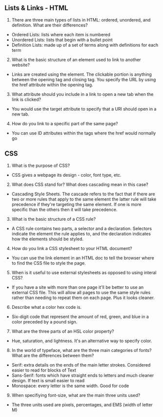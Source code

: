 ## Lists & Links - HTML

1.  There are three main types of lists in HTML: ordered, unordered, and definition. What are their differences?
* Ordered Lists: lists where each item is numbered
* Unordered Lists: lists that begin with a bullet point
* Definition Lists: made up of a set of terms along with definitions for each term

2.  What is the basic structure of an element used to link to another website?
* Links are created using the <a> element. The clickable portion is anything between the opening tag and closing tag. You specify the URL by using the href attribute within the opening tag.

3.  What attribute should you include in a link to open a new tab when the link is clicked?
* You would use the target attribute to specify that a URl should open in a new tab.

4.  How do you link to a specific part of the same page?
* You can use ID attributes within the <a> tags where the href would normally go


## CSS

1.  What is the purpose of CSS?
* CSS gives a webpage its design - color, font type, etc.

2.  What does CSS stand for? What does cascading mean in this case?
* Cascading Style Sheets. The cascade refers to the fact that if there are two or more rules that apply to the same element the latter rule will take precedence if they're targeting the same element. If one is more specific than the others then it will take precedence.

3.  What is the basic structure of a CSS rule?
* A CSS rule contains two parts, a selector and a declaration. Selectors indicate the element the rule applies to, and the declaration indicates how the elements should be styled.

4.  How do you link a CSS stylesheet to your HTML document?
* You can use the link element in an HTML doc to tell the browser where to find the CSS file to style the page.

5.  When is it useful to use external stylesheets as opposed to using interal CSS?
* If you have a site with more than one page it'll be better to use an external CSS file. This will allow all pages to use the same style rules rather than needing to repeat them on each page. Plus it looks cleaner.

6.  Describe what a color hex code is.
* Six-digit code that represent the amount of red, green, and blue in a color preceded by a pound sign.

7.  What are the three parts of an HSL color property?
* Hue, saturation, and lightness. It's an alternative way to specify color.

8.  In the world of typeface, what are the three main categories of fonts? What are the differences between them?
* Serif: extra details on the ends of the main letter strokes. Considered easier to read for blocks of Text
* Sans-Serif: fonts which have straight ends to letters and much cleaner design. If text is small easier to read
* Monospace: every letter is the same width. Good for code

9.  When specifiying font-size, what are the main three units used?
* The three units used are pixels, percentages, and EMS (width of letter M)
